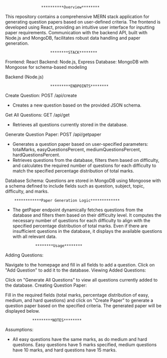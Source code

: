                     **********Overview********

This repository contains a comprehensive MERN stack application for generating question papers based on user-defined criteria. The frontend is developed using React, providing an intuitive user interface for inputting paper requirements. Communication with the backend API, built with Node.js and MongoDB, facilitates robust data handling and paper generation.

                        ********STACK********

Frontend: React
Backend: Node.js, Express
Database: MongoDB with Mongoose for schema-based modeling

Backend (Node.js)

                        *********ENDPOINTS********

Create Question: POST /api/create

- Creates a new question based on the provided JSON schema.

Get All Questions: GET /api/get

- Retrieves all questions currently stored in the database.

Generate Question Paper: POST /api/getpaper

- Generates a question paper based on user-specified parameters: totalMarks, easyQuestionsPercent, mediumQuestionsPercent, hardQuestionsPercent.
- Retrieves questions from the database, filters them based on difficulty, and calculates the required number of questions for each difficulty to match the specified percentage distribution of total marks.

Database Schema: Questions are stored in MongoDB using Mongoose with a schema defined to include fields such as question, subject, topic, difficulty, and marks.

        ************Paper Generation Logic*************

- The getPaper endpoint dynamically fetches questions from the database and filters them based on their difficulty level. It computes the necessary number of questions for each difficulty to align with the specified percentage distribution of total marks. Even if there are insufficient questions in the database, it displays the available questions with all relevant data.

                ********Usage********

Adding Questions:

Navigate to the homepage and fill in all fields to add a question. Click on "Add Question" to add it to the database.
Viewing Added Questions:

Click on "Generate All Questions" to view all questions currently added to the database.
Creating Question Paper:

Fill in the required fields (total marks, percentage distribution of easy, medium, and hard questions) and click on "Create Paper" to generate a question paper based on the specified criteria. The generated paper will be displayed below.

                *********NOTES********

Assumptions:

- All easy questions have the same marks, as do medium and hard questions. Easy questions have 5 marks specified, medium questions have 10 marks, and hard questions have 15 marks.
